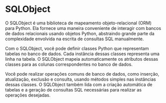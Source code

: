 # SQLObject

O SQLObject é uma biblioteca de mapeamento objeto-relacional (ORM) para Python. Ela fornece uma maneira conveniente de interagir com bancos de dados relacionais usando objetos Python, abstraindo grande parte da complexidade envolvida na escrita de consultas SQL manualmente.

Com o SQLObject, você pode definir classes Python que representam tabelas no banco de dados. Cada instância dessas classes representa uma linha na tabela. O SQLObject mapeia automaticamente os atributos dessas classes para as colunas correspondentes no banco de dados.

Você pode realizar operações comuns de banco de dados, como inserção, atualização, exclusão e consulta, usando métodos simples nas instâncias dessas classes. O SQLObject também lida com a criação automática de tabelas e a geração de consultas SQL necessárias para realizar as operações desejadas.